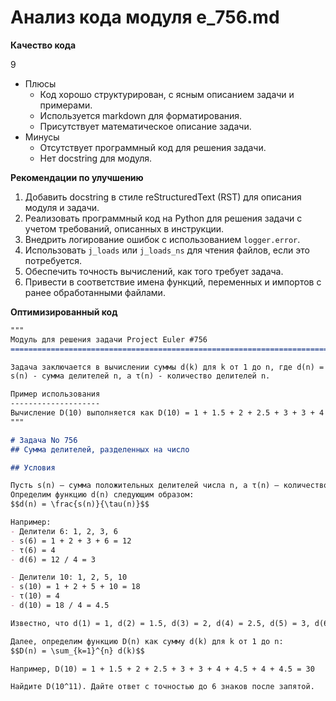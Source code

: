 # Анализ кода модуля e_756.md

**Качество кода**

9
 -  Плюсы
     - Код хорошо структурирован, с ясным описанием задачи и примерами.
     - Используется markdown для форматирования.
     - Присутствует математическое описание задачи.
 -  Минусы
    - Отсутствует программный код для решения задачи.
    - Нет docstring для модуля.

**Рекомендации по улучшению**

1.  Добавить docstring в стиле reStructuredText (RST) для описания модуля и задачи.
2.  Реализовать программный код на Python для решения задачи с учетом требований, описанных в инструкции.
3.  Внедрить логирование ошибок с использованием `logger.error`.
4.  Использовать `j_loads` или `j_loads_ns` для чтения файлов, если это потребуется.
5.  Обеспечить точность вычислений, как того требует задача.
6.  Привести в соответствие имена функций, переменных и импортов с ранее обработанными файлами.

**Оптимизированный код**

```markdown
"""
Модуль для решения задачи Project Euler #756
=========================================================================================

Задача заключается в вычислении суммы d(k) для k от 1 до n, где d(n) = s(n) / τ(n),
s(n) - сумма делителей n, а τ(n) - количество делителей n.

Пример использования
--------------------
Вычисление D(10) выполняется как D(10) = 1 + 1.5 + 2 + 2.5 + 3 + 3 + 4 + 4.5 + 4 + 4.5 = 30
"""

# Задача No 756
## Сумма делителей, разделенных на число

## Условия

Пусть s(n) — сумма положительных делителей числа n, а τ(n) — количество положительных делителей числа n.
Определим функцию d(n) следующим образом:
$$d(n) = \frac{s(n)}{\tau(n)}$$

Например:
- Делители 6: 1, 2, 3, 6
- s(6) = 1 + 2 + 3 + 6 = 12
- τ(6) = 4
- d(6) = 12 / 4 = 3

- Делители 10: 1, 2, 5, 10
- s(10) = 1 + 2 + 5 + 10 = 18
- τ(10) = 4
- d(10) = 18 / 4 = 4.5

Известно, что d(1) = 1, d(2) = 1.5, d(3) = 2, d(4) = 2.5, d(5) = 3, d(6) = 3, d(7) = 4, d(8) = 4.5, d(9) = 4, d(10) = 4.5.

Далее, определим функцию D(n) как сумму d(k) для k от 1 до n:
$$D(n) = \sum_{k=1}^{n} d(k)$$

Например, D(10) = 1 + 1.5 + 2 + 2.5 + 3 + 3 + 4 + 4.5 + 4 + 4.5 = 30

Найдите D(10^11). Дайте ответ с точностью до 6 знаков после запятой.

```